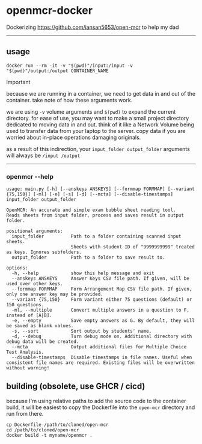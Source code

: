 # openmcr-docker

Dockerizing https://github.com/iansan5653/open-mcr to help my dad

---

## usage

```
docker run --rm -it -v "$(pwd)"/input:/input -v "$(pwd)"/output:/output CONTAINER_NAME
```

> [!IMPORTANT]
> because we are running in a container, we need to get data in and out of the container.
> take note of how these arguments work.

we are using `-v` volume arguments and `$(pwd)` to expand the current directory. for ease of use,
you may want to make a small project directory dedicated to moving data in and out. think of it
like a Network Volume being used to transfer data from your laptop to the server. copy data if
you are worried about in-place operations damaging originals.

as a result of this indirection, your `input_folder output_folder` arguments will always be
`/input /output`




---
### openmcr --help

```
usage: main.py [-h] [--anskeys ANSKEYS] [--formmap FORMMAP] [--variant {75,150}] [-ml] [-e] [-s] [-d] [--mcta] [--disable-timestamps] input_folder output_folder

OpenMCR: An accurate and simple exam bubble sheet reading tool.
Reads sheets from input folder, process and saves result in output folder.

positional arguments:
  input_folder          Path to a folder containing scanned input sheets.
                        Sheets with student ID of "9999999999" treated as keys. Ignores subfolders.
  output_folder         Path to a folder to save result to.

options:
  -h, --help            show this help message and exit
  --anskeys ANSKEYS     Answer Keys CSV file path. If given, will be used over other keys.
  --formmap FORMMAP     Form Arrangement Map CSV file path. If given, only one answer key may be provided.
  --variant {75,150}    Form variant either 75 questions (default) or 150 questions.
  -ml, --multiple       Convert multiple answers in a question to F, instead of [A|B].
  -e, --empty           Save empty answers as G. By default, they will be saved as blank values.
  -s, --sort            Sort output by students' name.
  -d, --debug           Turn debug mode on. Additional directory with debug data will be created.
  --mcta                Output additional files for Multiple Choice Test Analysis.
  --disable-timestamps  Disable timestamps in file names. Useful when consistent file names are required. Existing files will be overwritten without warning!

```



## building (obsolete, use GHCR / cicd)

because I'm using relative paths to add the source code to the container build,
it will be easiest to copy the Dockerfile into the `open-mcr` directory and run
from there.

```
cp Dockerfile /path/to/cloned/open-mcr
cd /path/to/cloned/open-mcr
docker build -t myname/openmcr .
```
